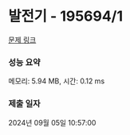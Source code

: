 # 발전기 - 195694/1 

[문제 링크](https://level.goorm.io/exam/195694/%EB%B0%9C%EC%A0%84%EA%B8%B0/quiz/1) 

### 성능 요약

메모리: 5.94 MB, 시간: 0.12 ms

### 제출 일자

2024년 09월 05일 10:57:00

